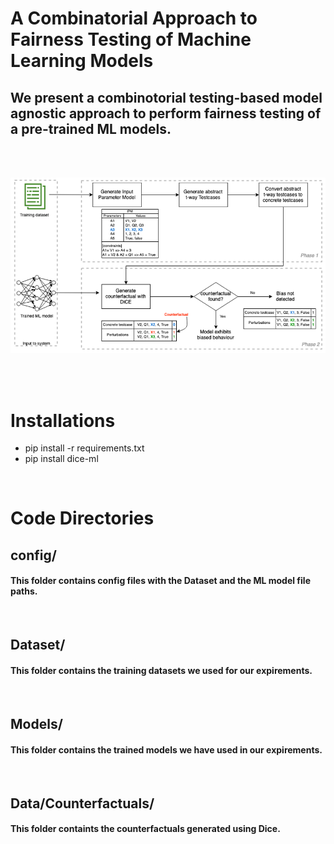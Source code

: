 # A Combinatorial Approach to Fairness Testing of Machine Learning Models

## We present a combinotorial testing-based model agnostic  approach to perform fairness testing of a pre-trained ML models. 

<br/><br/>

![Approach Diagram](/ApproachDiagram.png)

<br/><br/>

# Installations
* pip install -r requirements.txt
* pip install dice-ml

<br/>

# Code Directories

## config/
#### This folder contains config files with the Dataset and the ML model file paths. 

<br/>

## Dataset/
#### This folder contains the training datasets we used for our expirements. 

<br/>

## Models/
#### This folder contains the trained models we have used in our expirements. 

<br/>

## Data/Counterfactuals/
#### This folder containts the counterfactuals generated using Dice. 



